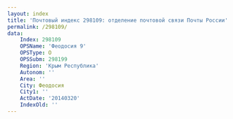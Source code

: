 ```yaml
---
layout: index
title: 'Почтовый индекс 298109: отделение почтовой связи Почты России'
permalink: /298109/
data:
    Index: 298109
    OPSName: 'Феодосия 9'
    OPSType: О
    OPSSubm: 298199
    Region: 'Крым Республика'
    Autonom: ''
    Area: ''
    City: Феодосия
    City1: ''
    ActDate: '20140320'
    IndexOld: ''
---
```

